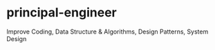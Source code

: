 # principal-engineer
Improve Coding, Data Structure &amp; Algorithms, Design Patterns, System Design
